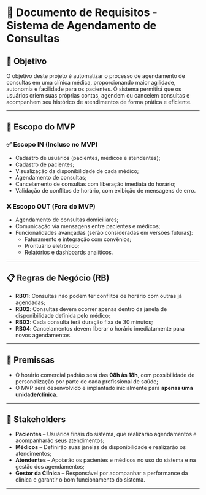 # 📘 Documento de Requisitos - Sistema de Agendamento de Consultas

## 🎯 Objetivo

O objetivo deste projeto é automatizar o processo de agendamento de consultas em uma clínica médica, proporcionando maior agilidade, autonomia e facilidade para os pacientes. O sistema permitirá que os usuários criem suas próprias contas, agendem ou cancelem consultas e acompanhem seu histórico de atendimentos de forma prática e eficiente.

---

## 📌 Escopo do MVP

### ✅ Escopo IN (Incluso no MVP)

- Cadastro de usuários (pacientes, médicos e atendentes);
- Cadastro de pacientes;
- Visualização da disponibilidade de cada médico;
- Agendamento de consultas;
- Cancelamento de consultas com liberação imediata do horário;
- Validação de conflitos de horário, com exibição de mensagens de erro.

### ❌ Escopo OUT (Fora do MVP)

- Agendamento de consultas domiciliares;
- Comunicação via mensagens entre pacientes e médicos;
- Funcionalidades avançadas (serão consideradas em versões futuras):
  - Faturamento e integração com convênios;
  - Prontuário eletrônico;
  - Relatórios e dashboards analíticos.

---

## 📋 Regras de Negócio (RB)

- **RB01**: Consultas não podem ter conflitos de horário com outras já agendadas;
- **RB02**: Consultas devem ocorrer apenas dentro da janela de disponibilidade definida pelo médico;
- **RB03**: Cada consulta terá duração fixa de 30 minutos;
- **RB04**: Cancelamentos devem liberar o horário imediatamente para novos agendamentos.

---

## 🧱 Premissas

- O horário comercial padrão será das **08h às 18h**, com possibilidade de personalização por parte de cada profissional de saúde;
- O MVP será desenvolvido e implantado inicialmente para **apenas uma unidade/clínica**.

---

## 👥 Stakeholders

- **Pacientes** – Usuários finais do sistema, que realizarão agendamentos e acompanharão seus atendimentos;
- **Médicos** – Definirão suas janelas de disponibilidade e realizarão os atendimentos;
- **Atendentes** – Apoiarão os pacientes e médicos no uso do sistema e na gestão dos agendamentos;
- **Gestor da Clínica** – Responsável por acompanhar a performance da clínica e garantir o bom funcionamento do sistema.

---
